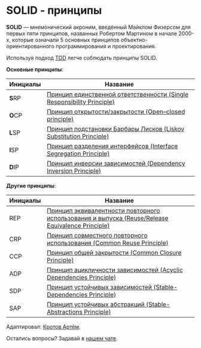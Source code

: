 # SOLID - принципы

**SOLID** — мнемонический акроним, введённый Майклом Физерсом для первых пяти принципов, названных Робертом Мартином в начале 2000-х, которые означали 5 основных принципов объектно-ориентированного программирования и проектирования.

Используя подход [TDD](TDD.md) легче соблюдать принципы SOLID.

**Основные принципы**:

| **Инициалы** | **Название**                                                                                               |
|--------------|------------------------------------------------------------------------------------------------------------|
| **S**RP      | [Принцип единственной ответственности (Single Responsibility Principle)](SingleResponsibilityPrinciple.md) |
| **O**CP      | [Принцип открытости/закрытости (Open–closed principle)](OpenClosedprinciple.md)                            |
| **L**SP      | [Принцип подстановки Барбары Лисков (Liskov Substitution Principle)](LiskovSubstitutionPrinciple.md)       |
| **I**SP      | [Принцип разделения интерфейсов (Interface Segregation Principle)](InterfaceSegregationPrinciple.md)       |
| **D**IP      | [Принцип инверсии зависимостей (Dependency Inversion Principle)](DependencyInversionPrinciple.md)          |

**Другие принципы**:

| **Инициалы** | **Название**                                                                                                                           |
|--------------|----------------------------------------------------------------------------------------------------------------------------------------|
| REP          | [Принцип эквивалентности повторного использования и выпуска (Reuse/Release Equivalence Principle)](ReuseReleaseEquivalencePrinciple.md)|
| CRP          | [Принцип совместного повторного использования (Common Reuse Principle)](CommonReusePrinciple.md)                                       |
| CCP          | [Принцип общей закрытости (Common Closure Principle)](CommonClosurePrinciple.md)                                                       |
| ADP          | [Принцип ацикличности зависимостей (Acyclic Dependencies Principle)](AcyclicDependenciesPrinciple.md)                                  |
| SDP          | [Принцип устойчивых зависимостей (Stable-Dependencies Principle)](StableDependenciesPrinciple.md)                                      |
| SAP          | [Принцип устойчивых абстракций (Stable-Abstractions Principle)](StableAbstractionsPrinciple.md)                                        |

Адаптировал: [Кротов Артём](https://fb.com/artem.v.krotov).

Остались вопросы? Задавай в [нашем чате](https://t.me/technicalexcellenceru).
